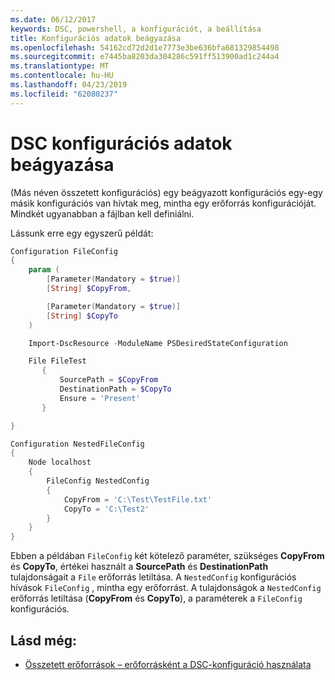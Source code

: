 ```yaml
---
ms.date: 06/12/2017
keywords: DSC, powershell, a konfigurációt, a beállítása
title: Konfigurációs adatok beágyazása
ms.openlocfilehash: 54162cd72d2d1e7773e3be636bfa681329854498
ms.sourcegitcommit: e7445ba8203da304286c591ff513900ad1c244a4
ms.translationtype: MT
ms.contentlocale: hu-HU
ms.lasthandoff: 04/23/2019
ms.locfileid: "62080237"
---
```

# <a name="nesting-dsc-configurations"></a>DSC konfigurációs adatok beágyazása

(Más néven összetett konfigurációs) egy beágyazott konfigurációs egy-egy másik konfigurációs van hívtak meg, mintha egy erőforrás konfigurációját.
Mindkét ugyanabban a fájlban kell definiálni.

Lássunk erre egy egyszerű példát:

```powershell
Configuration FileConfig
{
    param (
        [Parameter(Mandatory = $true)]
        [String] $CopyFrom,

        [Parameter(Mandatory = $true)]
        [String] $CopyTo
    )

    Import-DscResource -ModuleName PSDesiredStateConfiguration

    File FileTest
       {
           SourcePath = $CopyFrom
           DestinationPath = $CopyTo
           Ensure = 'Present'
       }

}

Configuration NestedFileConfig
{
    Node localhost
    {
        FileConfig NestedConfig
        {
            CopyFrom = 'C:\Test\TestFile.txt'
            CopyTo = 'C:\Test2'
        }
    }
}
```

Ebben a példában `FileConfig` két kötelező paraméter, szükséges **CopyFrom** és **CopyTo**, értékei használt a **SourcePath** és  **DestinationPath** tulajdonságait a `File` erőforrás letiltása.
A `NestedConfig` konfigurációs hívások `FileConfig` , mintha egy erőforrást.
A tulajdonságok a `NestedConfig` erőforrás letiltása (**CopyFrom** és **CopyTo**), a paraméterek a `FileConfig` konfigurációs.

## <a name="see-also"></a>Lásd még:

- [Összetett erőforrások – erőforrásként a DSC-konfiguráció használata](../resources/authoringResourceComposite.md)